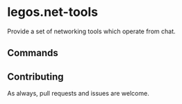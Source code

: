 # legos.net-tools

Provide a set of networking tools which operate from chat.

## Commands


## Contributing

As always, pull requests and issues are welcome.
